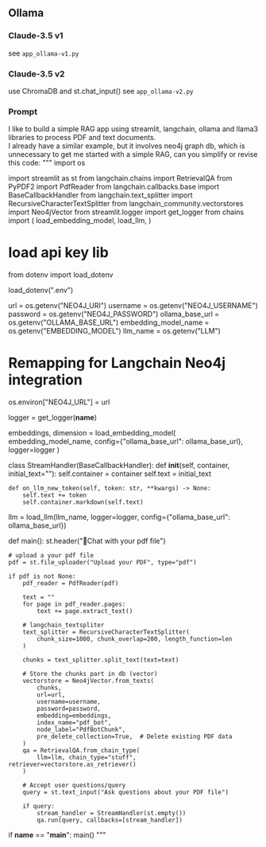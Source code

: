 
## Ollama

### Claude-3.5 v1
see `app_ollama-v1.py`

### Claude-3.5 v2
use ChromaDB and st.chat_input()
see `app_ollama-v2.py`


### Prompt

I like to build a simple RAG app using streamlit, langchain, ollama and llama3 libraries to process PDF and text documents.  
I already have a similar example, but it involves neo4j graph db, which is unnecessary to get me started with a simple RAG, 
can you simplify or revise this code: 
""" 
import os

import streamlit as st
from langchain.chains import RetrievalQA
from PyPDF2 import PdfReader
from langchain.callbacks.base import BaseCallbackHandler
from langchain.text_splitter import RecursiveCharacterTextSplitter
from langchain_community.vectorstores import Neo4jVector
from streamlit.logger import get_logger
from chains import (
    load_embedding_model,
    load_llm,
)

# load api key lib
from dotenv import load_dotenv

load_dotenv(".env")


url = os.getenv("NEO4J_URI")
username = os.getenv("NEO4J_USERNAME")
password = os.getenv("NEO4J_PASSWORD")
ollama_base_url = os.getenv("OLLAMA_BASE_URL")
embedding_model_name = os.getenv("EMBEDDING_MODEL")
llm_name = os.getenv("LLM")
# Remapping for Langchain Neo4j integration
os.environ["NEO4J_URL"] = url

logger = get_logger(__name__)


embeddings, dimension = load_embedding_model(
    embedding_model_name, config={"ollama_base_url": ollama_base_url}, logger=logger
)


class StreamHandler(BaseCallbackHandler):
    def __init__(self, container, initial_text=""):
        self.container = container
        self.text = initial_text

    def on_llm_new_token(self, token: str, **kwargs) -> None:
        self.text += token
        self.container.markdown(self.text)


llm = load_llm(llm_name, logger=logger, config={"ollama_base_url": ollama_base_url})


def main():
    st.header("📄Chat with your pdf file")

    # upload a your pdf file
    pdf = st.file_uploader("Upload your PDF", type="pdf")

    if pdf is not None:
        pdf_reader = PdfReader(pdf)

        text = ""
        for page in pdf_reader.pages:
            text += page.extract_text()

        # langchain_textspliter
        text_splitter = RecursiveCharacterTextSplitter(
            chunk_size=1000, chunk_overlap=200, length_function=len
        )

        chunks = text_splitter.split_text(text=text)

        # Store the chunks part in db (vector)
        vectorstore = Neo4jVector.from_texts(
            chunks,
            url=url,
            username=username,
            password=password,
            embedding=embeddings,
            index_name="pdf_bot",
            node_label="PdfBotChunk",
            pre_delete_collection=True,  # Delete existing PDF data
        )
        qa = RetrievalQA.from_chain_type(
            llm=llm, chain_type="stuff", retriever=vectorstore.as_retriever()
        )

        # Accept user questions/query
        query = st.text_input("Ask questions about your PDF file")

        if query:
            stream_handler = StreamHandler(st.empty())
            qa.run(query, callbacks=[stream_handler])


if __name__ == "__main__":
    main()
"""